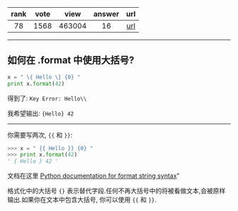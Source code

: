 
| rank | vote | view | answer | url |
|:-:|:-:|:-:|:-:|:-:|
|78|1568|463004|16| [url](http://stackoverflow.com/questions/5466451/how-can-i-print-literal-curly-brace-characters-in-python-string-and-also-use-fo) |
***

## 如何在 .format 中使用大括号?

```python
x = " \{ Hello \} {0} "
print x.format(42)
```

得到了: `Key Error: Hello\\`

我希望输出: `{Hello} 42`

***

你需要写两次, `{{` 和 `}}`:

```python
>>> x = " {{ Hello }} {0} "
>>> print x.format(42)
' { Hello } 42 '
```

文档在这里 [Python documentation for format string syntax](http://docs.python.org/library/string.html#formatstrings)"

格式化中的大括号 `{}` 表示替代字段.任何不再大括号中的将被看做文本,会被原样输出.如果你在文本中包含大括号, 你可以使用 `{{` 和 `}}`.
